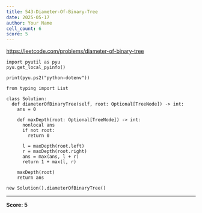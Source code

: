 ```yaml
---
title: 543-Diameter-Of-Binary-Tree
date: 2025-05-17
author: Your Name
cell_count: 6
score: 5
---
```


https://leetcode.com/problems/diameter-of-binary-tree


```
import pyutil as pyu
pyu.get_local_pyinfo()
```


```
print(pyu.ps2("python-dotenv"))
```


```
from typing import List
```


```
class Solution:
  def diameterOfBinaryTree(self, root: Optional[TreeNode]) -> int:
    ans = 0

    def maxDepth(root: Optional[TreeNode]) -> int:
      nonlocal ans
      if not root:
        return 0

      l = maxDepth(root.left)
      r = maxDepth(root.right)
      ans = max(ans, l + r)
      return 1 + max(l, r)

    maxDepth(root)
    return ans
```


```
new Solution().diameterOfBinaryTree()
```


---
**Score: 5**